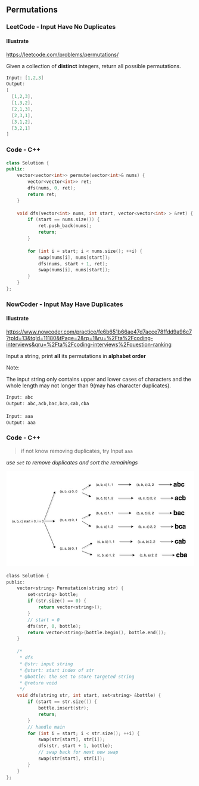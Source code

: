 ## Permutations
### LeetCode - **Input Have No Duplicates**
#### Illustrate
<https://leetcode.com/problems/permutations/>

Given a collection of **distinct** integers, return all possible permutations.

```c
Input: [1,2,3]
Output:
[
  [1,2,3],
  [1,3,2],
  [2,1,3],
  [2,3,1],
  [3,1,2],
  [3,2,1]
]
```

### Code - C++
```c++
class Solution {
public:
    vector<vector<int>> permute(vector<int>& nums) {
        vector<vector<int>> ret;
        dfs(nums, 0, ret);
        return ret;
    }

    void dfs(vector<int> nums, int start, vector<vector<int> > &ret) {
        if (start == nums.size()) {
            ret.push_back(nums);
            return;
        }

        for (int i = start; i < nums.size(); ++i) {
            swap(nums[i], nums[start]);
            dfs(nums, start + 1, ret);
            swap(nums[i], nums[start]);
        }
    }
};
```

### NowCoder - **Input May Have Duplicates**
#### Illustrate
<https://www.nowcoder.com/practice/fe6b651b66ae47d7acce78ffdd9a96c7?tpId=13&tqId=11180&tPage=2&rp=1&ru=%2Fta%2Fcoding-interviews&qru=%2Fta%2Fcoding-interviews%2Fquestion-ranking>

Input a string, print **all** its permutations in **alphabet order**

Note:

The input string only contains upper and lower cases of characters and the whole length may not longer than 9(may has character duplicates).

```c
Input: abc
Output: abc,acb,bac,bca,cab,cba

Input: aaa
Output: aaa
```

### Code - C++

> if not know removing duplicates, try Input `aaa`

_use `set` to remove duplicates and sort the remainings_
<div align=left><img src="./res/permu_set.jpg" width=650></div>

```c
class Solution {
public:
    vector<string> Permutation(string str) {
        set<string> bottle;
        if (str.size() == 0) {
            return vector<string>();
        }
        // start = 0
        dfs(str, 0, bottle);
        return vector<string>(bottle.begin(), bottle.end());
    }

    /*
     * dfs
     * @str: input string
     * @start: start index of str
     * @bottle: the set to store targeted string
     * @return void
     */
    void dfs(string str, int start, set<string> &bottle) {
        if (start == str.size()) {
            bottle.insert(str);
            return;
        }
        // handle main
        for (int i = start; i < str.size(); ++i) {
            swap(str[start], str[i]);
            dfs(str, start + 1, bottle);
            // swap back for next new swap
            swap(str[start], str[i]);
        }
    }
};
```